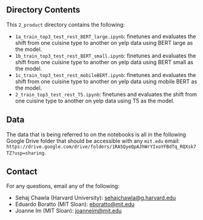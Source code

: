 ## Directory Contents

This `2_product` directory contains the following:
* `1a_train_top3_test_rest_BERT_large.ipynb`: finetunes and evaluates the shift from one cuisine type to another on yelp data using BERT large as the model.
* `1b_train_top3_test_rest_BERT_small.ipynb`: finetunes and evaluates the shift from one cuisine type to another on yelp data using BERT small as the model.
* `1c_train_top3_test_rest_mobileBERT.ipynb`: finetunes and evaluates the shift from one cuisine type to another on yelp data using mobile BERT as the model.
* `2_train_top3_test_rest_T5.ipynb`: finetunes and evaluates the shift from one cuisine type to another on yelp data using T5 as the model.

## Data

The data that is being referred to on the notebooks is all in the following Google Drive folder that should be accessible with any `mit.edu` email: `https://drive.google.com/drive/folders/1RA5QyeQpAJhWrYIxoYFBdTq_RQXsk7TZ?usp=sharing`.

## Contact

For any questions, email any of the following:
* Sehaj Chawla (Harvard University): sehajchawla@g.harvard.edu
* Eduardo Boratto (MIT Sloan): eboratto@mit.edu
* Joanne Im (MIT Sloan): joanneim@mit.edu
